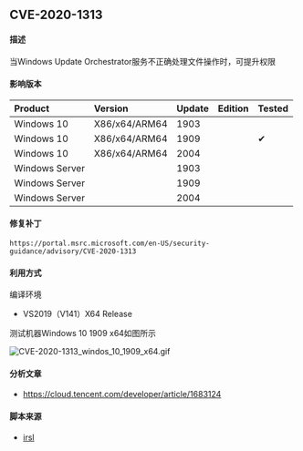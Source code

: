 ## CVE-2020-1313

#### 描述

当Windows Update Orchestrator服务不正确处理文件操作时，可提升权限

#### 影响版本

| Product             | Version       | Update | Edition | Tested             |
| :------------------ | :------------ | ------ | ------- | ------------------ |
| Windows 10          | X86/x64/ARM64 | 1903   |         |                    |
| Windows 10          | X86/x64/ARM64 | 1909   |         | &#10004; |
| Windows 10          | X86/x64/ARM64 | 2004   |         |                    |
| Windows Server      |               | 1903   |         |                    |
| Windows Server      |               | 1909   |         |                    |
| Windows Server      |               | 2004   |         |                    |

#### 修复补丁

```
https://portal.msrc.microsoft.com/en-US/security-guidance/advisory/CVE-2020-1313
```

#### 利用方式

编译环境

- VS2019（V141）X64 Release

测试机器Windows 10 1909 x64如图所示

![CVE-2020-1313_windos_10_1909_x64.gif](C:\Users\Administrator\Desktop\CVE-2020-1313_windos_10_1909_x64.gif.gif)

#### 分析文章
- https://cloud.tencent.com/developer/article/1683124

#### 脚本来源

- [irsl](https://github.com/irsl/CVE-2020-1313)

